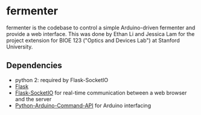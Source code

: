 # fermenter
fermenter is the codebase to control a simple Arduino-driven fermenter and provide a web interface. This was done by Ethan Li and Jessica Lam for the project extension for BIOE 123 ("Optics and Devices Lab") at Stanford University.

## Dependencies
- python 2: required by Flask-SocketIO
- [Flask](http://flask.pocoo.org/)
- [Flask-SocketIO](https://github.com/miguelgrinberg/Flask-SocketIO) for real-time communication between a web browser and the server
- [Python-Arduino-Command-API](https://github.com/thearn/Python-Arduino-Command-API) for Arduino interfacing
